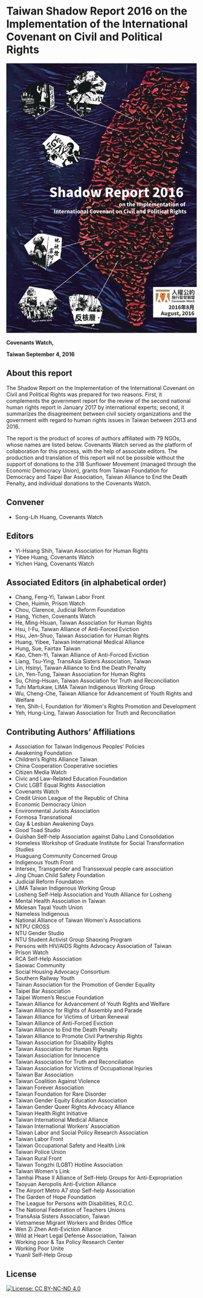 # Taiwan Shadow Report 2016 on the Implementation of the International Covenant on Civil and Political Rights

![](cover.jpg)

**Covenants Watch,**

**Taiwan September 4, 2016**

## About this report

The Shadow Report on the Implementation of the International Covenant on Civil and Political Rights was prepared for two reasons. First, it complements the government report for the review of the second national human rights report in January 2017 by international experts; second, it summarizes the disagreement between civil society organizations and the government with regard to human rights issues in Taiwan between 2013 and 2016.</p></li>

The report is the product of scores of authors affiliated with 79 NGOs, whose names are listed below. Covenants Watch served as the platform of collaboration for this process, with the help of associate editors. The production and translation of this report will not be possible without the support of donations to the 318 Sunflower Movement (managed through the Economic Democracy Union), grants from Taiwan Foundation for Democracy and Taipei Bar Association, Taiwan Alliance to End the Death Penalty, and individual donations to the Covenants Watch.</p></li>

## Convener

* Song-Lih Huang, Covenants Watch

## Editors

* Yi-Hsiang Shih, Taiwan Association for Human Rights
* Yibee Huang, Covenants Watch
* Yichen Hang, Covenants Watch

## Associated Editors (in alphabetical order)

* Chang, Feng-Yi, Taiwan Labor Front
* Chen, Huimin, Prison Watch
* Chou, Clarence, Judicial Reform Foundation
* Hang, Yichen, Covenants Watch
* He, Ming-Hsuan, Taiwan Association for Human Rights
* Hsu, I-Fu, Taiwan Alliance of Anti-Forced Eviction
* Hsu, Jen-Shuo, Taiwan Association for Human Rights
* Huang, Yibee, Taiwan International Medical Alliance
* Hung, Sue, Fairtax Taiwan
* Kao, Chen-Yi, Taiwan Alliance of Anti-Forced Eviction
* Liang, Tsu-Ying, TransAsia Sisters Association, Taiwan
* Lin, Hsinyi, Taiwan Alliance to End the Death Penalty
* Lin, Yen-Tung, Taiwan Association for Human Rights
* Su, Ching-Hsuan, Taiwan Association for Truth and Reconciliation
* Tuhi Martukaw, LIMA Taiwan Indigenous Working Group
* Wu, Cheng-Che, Taiwan Alliance for Advancement of Youth Rights and Welfare
* Yen, Shih-I, Foundation for Women's Rights Promotion and Development
* Yeh, Hung-Ling, Taiwan Association for Truth and Reconciliation

## Contributing Authors’ Affiliations

* Association for Taiwan Indigenous Peoples’ Policies
* Awakening Foundation
* Children’s Rights Alliance Taiwan
* China Cooperation Cooperative societies
* Citizen Media Watch
* Civic and Law-Related Education Foundation
* Civic LGBT Equal Rights Association
* Covenants Watch
* Credit Union League of the Republic of China
* Economic Democracy Union
* Environmental Jurists Association
* Formosa Transnational
* Gay & Lesbian Awakening Days
* Good Toad Studio
* Guishan Self-help Association against Dahu Land Consolidation
* Homeless Workshop of Graduate Institute for Social Transformation Studies
* Huaguang Community Concerned Group
* Indigenous Youth Front
* Intersex, Transgender and Transsexual people care association
* Jing Chuan Child Safety Foundation
* Judicial Reform Foundation
* LIMA Taiwan Indigenous Working Group
* Losheng Self-Help Association and Youth Alliance for Losheng
* Mental Health Association in Taiwan
* Mklesan Tayal Youth Union
* Nameless Indigenous
* National Alliance of Taiwan Women's Associations
* NTPU CROSS
* NTU Gender Studio
* NTU Student Activist Group Shaoxing Program
* Persons with HIV/AIDS Rights Advocacy Association of Taiwan
* Prison Watch
* RCA Self-Help Association
* Saowac Community
* Social Housing Advocacy Consortium
* Southern Railway Youth
* Tainan Association for the Promotion of Gender Equality
* Taipei Bar Association
* Taipei Women’s Rescue Foundation
* Taiwan Alliance for Advancement of Youth Rights and Welfare
* Taiwan Alliance for Rights of Assembly and Parade
* Taiwan Alliance for Victims of Urban Renewal
* Taiwan Alliance of Anti-Forced Eviction
* Taiwan Alliance to End the Death Penalty
* Taiwan Alliance to Promote Civil Partnership Rights
* Taiwan Association for Disability Rights
* Taiwan Association for Human Rights
* Taiwan Association for Innocence
* Taiwan Association for Truth and Reconciliation
* Taiwan Association for Victims of Occupational Injuries
* Taiwan Bar Association
* Taiwan Coalition Against Violence
* Taiwan Forever Association
* Taiwan Foundation for Rare Disorder
* Taiwan Gender Equity Education Association
* Taiwan Gender Queer Rights Advocacy Alliance
* Taiwan Health Right Initiative
* Taiwan International Medical Alliance
* Taiwan International Workers’ Association
* Taiwan Labor and Social Policy Research Association
* Taiwan Labor Front
* Taiwan Occupational Safety and Health Link
* Taiwan Police Union
* Taiwan Rural Front
* Taiwan Tongzhi (LGBT) Hotline Association
* Taiwan Women's Link
* Tamhai Phase II Alliance of Self-Help Groups for Anti-Expropriation
* Taoyuan Aeropolis Anti-Eviction Alliance
* The Airport Metro A7 stop Self-help Association
* The Garden of Hope Foundation
* The League for Persons with Disabilities, R.O.C.
* The National Federation of Teachers Unions
* TransAsia Sisters Association, Taiwan
* Vietnamese Migrant Workers and Brides Office
* Wen Zi Zhen Anti-Eviction Alliance
* Wild at Heart Legal Defense Association, Taiwan
* Working poor & Tax Policy Research Center
* Working Poor Unite
* Yuanli Self-Help Group

## License

[![License: CC BY-NC-ND 4.0](https://img.shields.io/badge/License-CC%20BY--NC--ND%204.0-lightgrey.svg)](https://creativecommons.org/licenses/by-nc-nd/4.0/)